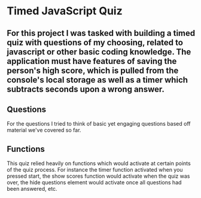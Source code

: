 # Timed JavaScript Quiz

## For this project I was tasked with building a timed quiz with questions of my choosing, related to javascript or other basic coding knowledge. The application must have features of saving the person's high score, which is pulled from the console's local storage as well as a timer which subtracts seconds upon a wrong answer.

## Questions
For the questions I tried to think of basic yet engaging questions based off material we've covered so far.

## Functions
This quiz relied heavily on functions which would activate at certain points of the quiz process. For instance the timer function activated when you pressed start, the show scores function would activate when the quiz was over, the hide questions element would activate once all questions had been answered, etc.




